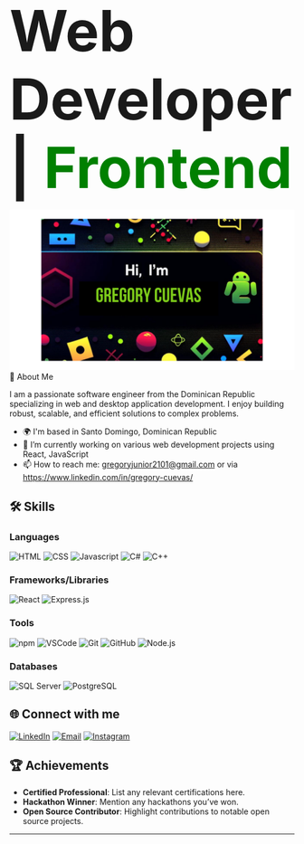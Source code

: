 <strong style="font-size: 100px;">Web Developer | <span style="color: green;">Frontend</span></strong>

![Banner](https://github.com/GregCuevas/GregCuevas/blob/main/Gregory%20Cuevas.png)
🚀 About Me

I am a passionate software engineer from the Dominican Republic specializing in web and desktop application development. I enjoy building robust, scalable, and efficient solutions to complex problems.
 
- 🌍 I'm based in Santo Domingo, Dominican Republic
- 🔭 I’m currently working on various web development projects using React, JavaScript
- 📫 How to reach me: gregoryjunior2101@gmail.com or via https://www.linkedin.com/in/gregory-cuevas/

## 🛠️ Skills
### Languages
![HTML](https://img.shields.io/badge/HTML5-E34F26?style=for-the-badge&logo=html5&logoColor=white)
![CSS](https://img.shields.io/badge/CSS-1572B6?style=for-the-badge&logo=css3&logoColor=white)
![Javascript](https://img.shields.io/badge/Javascript-F0DB4F?style=for-the-badge&labelColor=black&logo=javascript&logoColor=F0DB4F)
![C#](https://img.shields.io/badge/C%23-6A1B9A?style=for-the-badge&logo=c-sharp&logoColor=white)
![C++](https://img.shields.io/badge/-C%2B%2B-00599C?style=for-the-badge&logo=c%2B%2B&logoColor=white)


### Frameworks/Libraries
![React](https://img.shields.io/badge/-React-61DBFB?style=for-the-badge&labelColor=black&logo=react&logoColor=61DBFB)
![Express.js](https://img.shields.io/badge/Express.js-000000?style=for-the-badge&logo=express&logoColor=white)



### Tools
![npm](https://img.shields.io/badge/-npm-CB3837?style=for-the-badge&logo=npm&logoColor=white)
![VSCode](https://img.shields.io/badge/Visual_Studio-0078d7?style=for-the-badge&logo=visual%20studio&logoColor=white)
![Git](https://img.shields.io/badge/Git-F05032?style=for-the-badge&logo=git&logoColor=white)
![GitHub](https://img.shields.io/badge/-GitHub-181717?style=for-the-badge&logo=github&logoColor=white)
![Node.js](https://img.shields.io/badge/-Node.js-339933?style=for-the-badge&logo=nodedotjs&logoColor=white)

### Databases
![SQL Server](https://img.shields.io/badge/-SQL%20Server-CC2927?style=for-the-badge&logo=microsoft-sql-server&logoColor=white)
![PostgreSQL](https://img.shields.io/badge/-PostgreSQL-336791?style=for-the-badge&logo=postgresql&logoColor=white)


## 🌐 Connect with me
[![LinkedIn](https://img.shields.io/badge/-LinkedIn-0A66C2?style=for-the-badge&logo=linkedin&logoColor=white)](https://linkedin.com/in/gregory-cuevas)
[![Email](https://img.shields.io/badge/-Email-D14836?style=for-the-badge&logo=gmail&logoColor=white)](mailto:gregoryjunior2101@gmail.com)
[![Instagram](https://img.shields.io/badge/-Instagram-000000?style=for-the-badge&logo=instagram&logoColor=E4405F&labelColor=000000)](https://instagram.com/gregory_junior/)




## 🏆 Achievements
- **Certified Professional**: List any relevant certifications here.
- **Hackathon Winner**: Mention any hackathons you’ve won.
- **Open Source Contributor**: Highlight contributions to notable open source projects.

---

